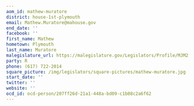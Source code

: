 ```yaml
---
aom_id: mathew-muratore
district: house-1st-plymouth
email: Mathew.Muratore@mahouse.gov
end_date: ''
facebook: ''
first_name: Mathew
hometown: Plymouth
last_name: Muratore
malegislature_url: https://malegislature.gov/Legislators/Profile/MJM2
party: R
phone: (617) 722-2014
square_picture: /img/legislators/square-pictures/mathew-muratore.jpg
start_date: ''
twitter: ''
website: ''
ocd_id: ocd-person/207ff26d-21a1-448a-bd09-c1b08c2a6f62
---
```

